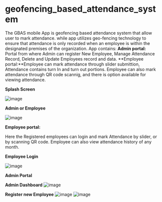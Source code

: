 # geofencing_based_attendance_system
The GBAS mobile App is geofencing based attendance system that allow user to mark attendance. while app utilizes geo-fencing technology to ensure that attendance is only recorded when an employee is within the designated premises of the organization.
App contains:
    **Admin portal:** Portal from where Admin can register New Employee, Manage Attendance Record, Delete and Update Employees record and data.
    **Employee portal:**Employee can mark attendance through slider submittion, Attendance contains turn In and turn out portions. Employee can also mark attendance through QR code scannig, and there is option available for viewing attendance.



**Splash Screen**

![image](https://github.com/Ibrahim-Abdullah1/GeoFencing-Based-Attendance-System/assets/104096912/9851d0dd-2012-4478-a3e5-2f28f96a7958)

**Admin or Employee**

![image](https://github.com/Ibrahim-Abdullah1/GeoFencing-Based-Attendance-System/assets/104096912/b161550f-6ea9-4c51-9289-4d1cfff33b85)

**Employee portal:**

Here the Registered employees can login and mark Attendance by slider, or by scanning QR code. Employee can also view attendance history of any month.

**Employee Login**

![image](https://github.com/Ibrahim-Abdullah1/GeoFencing-Based-Attendance-System/assets/104096912/0b84b7b7-44e9-4bb2-8559-a8c6bc82b28e)



**Admin Portal**

**Admin Dashboard**
![image](https://github.com/Ibrahim-Abdullah1/GeoFencing-Based-Attendance-System/assets/104096912/95c8431a-0d7a-41d3-87f4-6bb07253f579)

**Register new Employee**
![image](https://github.com/Ibrahim-Abdullah1/GeoFencing-Based-Attendance-System/assets/104096912/91c1547e-7035-4d1b-9a93-f9f2cd4fc965)
![image](https://github.com/Ibrahim-Abdullah1/GeoFencing-Based-Attendance-System/assets/104096912/602ff252-947d-4ed2-b3bd-2451a136e148)

